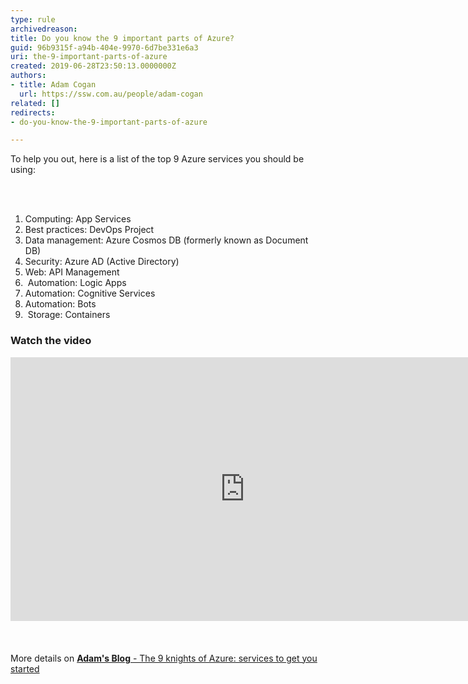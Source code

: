 ```yaml
---
type: rule
archivedreason: 
title: Do you know the 9 important parts of Azure?
guid: 96b9315f-a94b-404e-9970-6d7be331e6a3
uri: the-9-important-parts-of-azure
created: 2019-06-28T23:50:13.0000000Z
authors:
- title: Adam Cogan
  url: https://ssw.com.au/people/adam-cogan
related: []
redirects:
- do-you-know-the-9-important-parts-of-azure

---
```



<p class="ssw15-rteElement-P">​​To help you out, here is a list of the top 9 Azure services you should be using&#58;<br></p>
<br><excerpt class='endintro'></excerpt><br>
<ol class="ssw15-rteElement-H3"><li>Computing&#58; App Services</li><li>Best practices&#58; DevOps Project&#160;<br></li><li>Data management&#58; Azure Cosmos DB (formerly known as Document DB)&#160;<br></li><li>Security&#58; Azure AD (Active Directory)&#160;<br></li><li>Web&#58; API Management<br></li><li>&#160;Automation&#58; Logic Apps<br></li><li>Automation&#58; Cognitive Services&#160;<br></li><li>Automation&#58; Bots<br></li><li>&#160;Storage&#58; Containers&#160;</li></ol><div><h3 class="ssw15-rteElement-H3">Watch the video</h3><div class="ms-rtestate-read ms-rte-embedcode ms-rte-embedil ms-rtestate-notify"><iframe width="750" height="422" src="https&#58;//www.youtube.com/embed/-Ac7z3YEkNI" frameborder="0"></iframe>&#160;</div><br></div><div><br></div><div>More details on&#160;<a href="https&#58;//adamcogan.com/2018/06/07/9-knights-azure-services-get-started/"><b>Adam's Blog</b> - The 9 knights of Azure&#58; services to get you started​</a><br></div>


